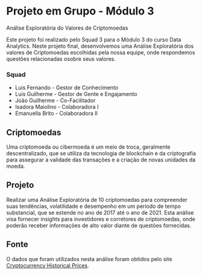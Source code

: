 # Projeto em Grupo - Módulo 3

Análise Exploratória do Valores de Criptomoedas

Este projeto foi realizado pelo Squad 3 para o Módulo 3 do curso Data Analytics. Neste projeto final, desenvolvemos uma Análise Exploratória dos valores de Criptomoedas escolhidas pela nossa equipe, onde respondemos questões relacionadas osobre seus valores.

### Squad

- Luis Fernando - Gestor de Conhecimento
- Luis Guilherme - Gestor de Gente e Engajamento
- João Guilherme - Co-Facilitador
- Isadora Maiolino - Colaboradora I
- Emanuella Brito - Colaboradora II

## Criptomoedas

Uma criptomoeda ou cibermoeda é um meio de troca, geralmente descentralizado, que se utiliza da tecnologia de blockchain e da criptografia para assegurar a validade das transações e a criação de novas unidades da moeda.

  ## Projeto

Realizar uma Análise Exploratória de 10 criptomoedas para compreender suas tendências, volatilidade e desempenho em um período de tempo substancial, que se estende no ano de 2017 até o ano de 2021. Esta análise visa fornecer insights para investidores e corretores de criptomoedas, onde poderão receber informações de alto valor diante de questões fornecidas.

## Fonte

O dados que foram utilizados nesta análise foram obtidos pelo site [Cryptocurrency Historical Prices](https://www.kaggle.com/datasets/sudalairajkumar/cryptocurrencypricehistory).
